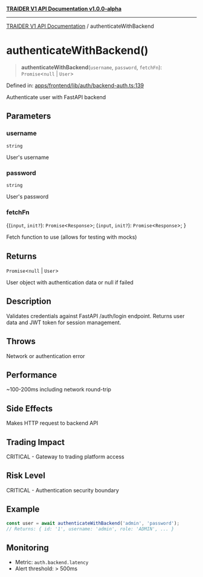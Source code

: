 [**TRAIDER V1 API Documentation v1.0.0-alpha**](../README.md)

***

[TRAIDER V1 API Documentation](../README.md) / authenticateWithBackend

# authenticateWithBackend()

> **authenticateWithBackend**(`username`, `password`, `fetchFn`): `Promise`\<`null` \| `User`\>

Defined in: [apps/frontend/lib/auth/backend-auth.ts:139](https://github.com/Phoenix-Home-Cleaning/op_trAIder/blob/3dfa0ac2b9c2853a3178461f245872609191f252/apps/frontend/lib/auth/backend-auth.ts#L139)

Authenticate user with FastAPI backend

## Parameters

### username

`string`

User's username

### password

`string`

User's password

### fetchFn

\{(`input`, `init?`): `Promise`\<`Response`\>; (`input`, `init?`): `Promise`\<`Response`\>; \}

Fetch function to use (allows for testing with mocks)

## Returns

`Promise`\<`null` \| `User`\>

User object with authentication data or null if failed

## Description

Validates credentials against FastAPI /auth/login endpoint.
Returns user data and JWT token for session management.

## Throws

Network or authentication error

## Performance

~100-200ms including network round-trip

## Side Effects

Makes HTTP request to backend API

## Trading Impact

CRITICAL - Gateway to trading platform access

## Risk Level

CRITICAL - Authentication security boundary

## Example

```typescript
const user = await authenticateWithBackend('admin', 'password');
// Returns: { id: '1', username: 'admin', role: 'ADMIN', ... }
```

## Monitoring

- Metric: `auth.backend.latency`
- Alert threshold: > 500ms
